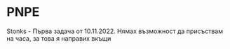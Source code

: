 # PNPE

Stonks - Първа задача от 10.11.2022. Нямах възможност да присъствам на часа, за това я направих вкъщи 
